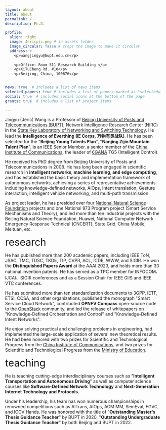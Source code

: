 ```yaml
---
layout: about
title: about
permalink: /
description: Ph.D.

profile:
  align: right
  image: Jericpic.png # in assets folder
  image_circular: false # crops the image to make it circular
  address: >  
    <p>wangjingyu@bupt.edu.cn</p>
    
    <p>Office: Room 511 Research Building </p>
    <p>XiTuCheng Rd. #10</p>
    <p>Beijing, China, 100876</p>


news: true  # includes a list of news items
selected_papers: true # includes a list of papers marked as "selected={true}"
social: true  # includes social icons at the bottom of the page
grants: true  # includes a list of project items

---
```


Jingyu (Jeric) Wang is a Professor of <a href="https://www.bupt.edu.cn/">Beijing University of Posts and Telecommunications (BUPT)</a>, Network Intelligence Research Center (NIRC) in the <a href="https://sklnst.bupt.edu.cn/">State Key Laboratory of Networking and Switching Technology</a>.
He lead the <b>Intelligence of Everthing (IE Corps, 万物有灵战队)</b>. He has been selected for the "<b>Beijing Young Talents Plan</b>", "<b>Nanjing Zijin Mountain Talent Plan</b>", is an IEEE Senior Member, a senior member of the <a href="https://www.china-cic.cn/">China Institute of Communications</a>, the leader of <a href="https://www.6g-ana.com/">6GANA</a> TG5 (Intelligent Control).

He received his PhD degree from Beijing University of Posts and Telecommunications in 2008. He has long been engaged in scientific research in <b>intelligent networks, machine learning, and edge computing</b>, and has established the basic theory and implementation framework of autonomous networks, achieving a series of representative achievements including <a>knowledge-defined networks, AIOps, intent translation, Gesture interaction, intelligent vehicle networking, and multi-path transmission</a>. 

As project leader, he has presided over four <a href="https://www.nsfc.gov.cn/">National Natural Science Foundation</a> projects and one National 973 Program project (Smart Service Mechanisms and Theory), and led more than ten industrial projects with the Beijing Natural Science Foundation, Huawei, National Computer Network Emergency Response Technical (CNCERT), State Grid, China Mobile, Meituan, etc. 

<font size="6">research</font>

He has published more than 200 academic papers, including IEEE ToN, JSAC, TMC, TDSC, TKDE, TIP, CVPR, ACL, ICDE, WWW, and SIGIR. He won the <b>Distinguished Papers Award </b> at the AAAI 2023, and holds more than 30 national invention patents. He has served as a TPC member for INFOCOM、IJCAI、SIGIR conferences and as a Session Chair for IEEE GIIS and IEEE VTC conferences. 

He has submitted more than ten standardization documents to 3GPP, IETF, ETSI, CCSA, and other organizations, published the monograph "Smart Service Cloud Network", contributed <b>OPNFV Compass</b> open-source code to the <a href="https://www.openstack.org/">OpenStack<a> community, and led the release of whitepapers on "Knowledge-Defined Orchestration and Control" and "Knowledge-Defined Intent Networks". 

He enjoy solving practical and challenging problems in engineering, had implemented the large-scale application of several new theoretical results. He had been honored with two prizes for Scientific and Technological Progress from the <a href="https://www.china-cic.cn/">China Institute of Communications</a>, and two prizes for Scientific and Technological Progress from the <a href="http://en.moe.gov.cn/">Ministry of Education</a>.

<font size="6">teaching</font>

He is teaching cutting-edge interdisciplinary courses such as "<b>Intelligent Transportation and Autonomous Driving</b>" as well as computer science courses like <b>Software-Defined Network Technology</b> and <b>Next-Generation Internet Technology and Protocols</b>. 

Under his leadership, his team has won numerous championships in renowned competitions such as AITrans, AIOps, ACM MM, SemEval, FGVC, and ICCV Hands. He was honored with the title of "<b>Outstanding Master's Thesis Guidance Teacher</b>" by BUPT in 2020, "<b>Outstanding Undergraduate Thesis Guidance Teacher</b>" by both Beijing and BUPT in 2022. 


